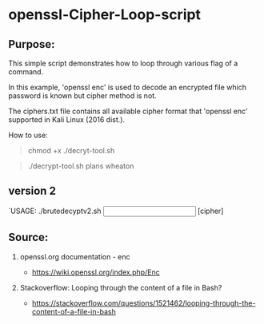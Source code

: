 # openssl-Cipher-Loop-script
## Purpose:
This simple script demonstrates how to loop through various flag of a command.

In this example, 'openssl enc' is used to decode an encrypted file which password is known but cipher method is not.

The ciphers.txt file contains all available cipher format that 'openssl enc' supported in Kali Linux (2016 dist.).

How to use:

>chmod +x ./decryt-tool.sh

>./decrypt-tool.sh plans wheaton

## version 2

`USAGE: ./brutedecyptv2.sh <input file> <output file> <password> [cipher]

## Source:
1. openssl.org documentation - enc

    * https://wiki.openssl.org/index.php/Enc

2. Stackoverflow: Looping through the content of a file in Bash?

    * https://stackoverflow.com/questions/1521462/looping-through-the-content-of-a-file-in-bash
